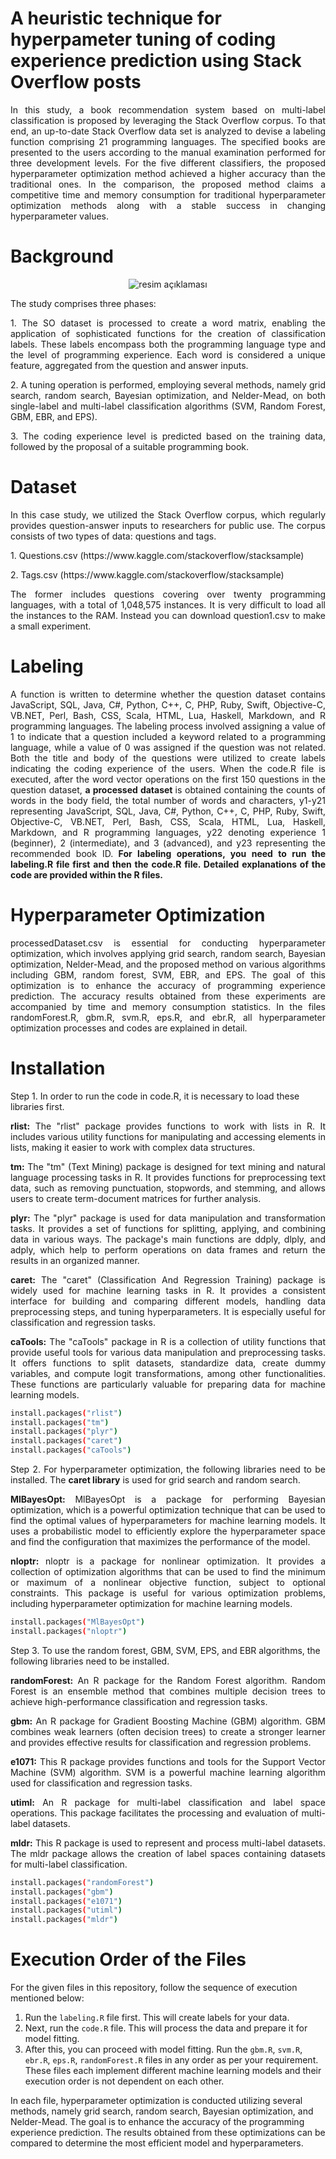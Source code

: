 # A heuristic technique for hyperpameter tuning of coding experience prediction using Stack Overflow posts
<p align="justify">In this study, a book recommendation system based on multi-label classification is proposed by leveraging the Stack Overflow corpus. To that end, an up-to-date Stack Overflow data set is analyzed to devise a labeling function comprising 21 programming languages. The specified books are presented to the users according to the manual examination performed for three development levels. For the five different classifiers, the proposed hyperparameter optimization method achieved a higher accuracy than the traditional ones. In the comparison, the proposed method claims a competitive time and memory consumption for traditional hyperparameter optimization methods along with a stable success in changing hyperparameter values.</p>

# Background
<p align="center">
  <img src="https://github.com/fatmaaltinsoy/a-heuristic-technique-for-hyperpameter-tuning/blob/main/background.png" alt="resim açıklaması">
</p>
The study comprises three phases:
<p align="justify"> 1. The SO dataset is processed to create a word matrix, enabling the application of sophisticated functions for the creation of classification labels. These labels encompass both the programming language type and the level of programming experience. Each word is considered a unique feature, aggregated from the question and answer inputs.</p>
<p align="justify"> 2. A tuning operation is performed, employing several methods, namely grid search, random search, Bayesian optimization, and Nelder-Mead, on both single-label and multi-label classification algorithms (SVM, Random Forest, GBM, EBR, and EPS).</p>
<p align="justify"> 3. The coding experience level is predicted based on the training data, followed by the proposal of a suitable programming book.</p>

# Dataset
<p align="justify"> In this case study, we utilized the Stack Overflow corpus, which regularly provides question-answer inputs to researchers for public use. The corpus consists of two types of data: questions and tags.</p>
<p align="justify"> 1. Questions.csv (https://www.kaggle.com/stackoverflow/stacksample) </p>
<p align="justify"> 2. Tags.csv (https://www.kaggle.com/stackoverflow/stacksample) </p>
<p align="justify"> The former includes questions covering over twenty programming languages, with a total of 1,048,575 instances. It is very difficult to load all the instances to the RAM. Instead you can download question1.csv to make a small experiment.</p>

# Labeling
<p align="justify"> A function is written to determine whether the question dataset contains JavaScript, SQL, Java, C#, Python, C++, C, PHP, Ruby, Swift, Objective-C, VB.NET, Perl, Bash, CSS, Scala, HTML, Lua, Haskell, Markdown, and R programming languages. The labeling process involved assigning a value of 1 to indicate that a question included a keyword related to a programming language, while a value of 0 was assigned if the question was not related. Both the title and body of the questions were utilized to create labels indicating the coding experience of the users. When the code.R file is executed, after the word vector operations on the first 150 questions in the question dataset, <b>a processed dataset </b> is obtained containing the counts of words in the body field, the total number of words and characters, y1-y21 representing JavaScript, SQL, Java, C#, Python, C++, C, PHP, Ruby, Swift, Objective-C, VB.NET, Perl, Bash, CSS, Scala, HTML, Lua, Haskell, Markdown, and R programming languages, y22 denoting experience 1 (beginner), 2 (intermediate), and 3 (advanced), and y23 representing the recommended book ID.<b> For labeling operations, you need to run the labeling.R file first and then the code.R file. Detailed explanations of the code are provided within the R files.</b></p>

# Hyperparameter Optimization
<p align="justify"> processedDataset.csv is essential for conducting hyperparameter optimization, which involves applying grid search, random search, Bayesian optimization, Nelder-Mead, and the proposed method on various algorithms including GBM, random forest, SVM, EBR, and EPS. The goal of this optimization is to enhance the accuracy of programming experience prediction. The accuracy results obtained from these experiments are accompanied by time and memory consumption statistics. In the files randomForest.R, gbm.R, svm.R, eps.R, and ebr.R, all hyperparameter optimization processes and codes are explained in detail.</p>

# Installation
Step 1. In order to run the code in code.R, it is necessary to load these libraries first.

<p align="justify"><b>rlist:</b> The "rlist" package provides functions to work with lists in R. It includes various utility functions for manipulating and accessing elements in lists, making it easier to work with complex data structures.</p>

<p align="justify"><b>tm:</b> The "tm" (Text Mining) package is designed for text mining and natural language processing tasks in R. It provides functions for preprocessing text data, such as removing punctuation, stopwords, and stemming, and allows users to create term-document matrices for further analysis.</p>

<p align="justify"><b>plyr:</b> The "plyr" package is used for data manipulation and transformation tasks. It provides a set of functions for splitting, applying, and combining data in various ways. The package's main functions are ddply, dlply, and adply, which help to perform operations on data frames and return the results in an organized manner.</p>

<p align="justify"><b>caret:</b> The "caret" (Classification And Regression Training) package is widely used for machine learning tasks in R. It provides a consistent interface for building and comparing different models, handling data preprocessing steps, and tuning hyperparameters. It is especially useful for classification and regression tasks.</p>

<p align="justify"><b>caTools:</b> The "caTools" package in R is a collection of utility functions that provide useful tools for various data manipulation and preprocessing tasks. It offers functions to split datasets, standardize data, create dummy variables, and compute logit transformations, among other functionalities. These functions are particularly valuable for preparing data for machine learning models.</p>

```sh
install.packages("rlist")
install.packages("tm")
install.packages("plyr")
install.packages("caret")
install.packages("caTools")
```
<p align="justify"> Step 2. For hyperparameter optimization, the following libraries need to be installed. The <b>caret library</b> is used for grid search and random search.</p>

<p align="justify"><b>MlBayesOpt:</b> MlBayesOpt is a package for performing Bayesian optimization, which is a powerful optimization technique that can be used to find the optimal values of hyperparameters for machine learning models. It uses a probabilistic model to efficiently explore the hyperparameter space and find the configuration that maximizes the performance of the model.

<p align="justify"><b>nloptr:</b> nloptr is a package for nonlinear optimization. It provides a collection of optimization algorithms that can be used to find the minimum or maximum of a nonlinear objective function, subject to optional constraints. This package is useful for various optimization problems, including hyperparameter optimization for machine learning models.

```sh
install.packages("MlBayesOpt")
install.packages("nloptr")
```
Step 3. To use the random forest, GBM, SVM, EPS, and EBR algorithms, the following libraries need to be installed.

<p align="justify"><b>randomForest:</b> An R package for the Random Forest algorithm. Random Forest is an ensemble method that combines multiple decision trees to achieve high-performance classification and regression tasks.

<p align="justify"><b>gbm:</b> An R package for Gradient Boosting Machine (GBM) algorithm. GBM combines weak learners (often decision trees) to create a stronger learner and provides effective results for classification and regression problems.

<p align="justify"><b>e1071:</b> This R package provides functions and tools for the Support Vector Machine (SVM) algorithm. SVM is a powerful machine learning algorithm used for classification and regression tasks.

<p align="justify"><b>utiml:</b> An R package for multi-label classification and label space operations. This package facilitates the processing and evaluation of multi-label datasets.

<p align="justify"><b>mldr:</b> This R package is used to represent and process multi-label datasets. The mldr package allows the creation of label spaces containing datasets for multi-label classification.

```sh
install.packages("randomForest")
install.packages("gbm")
install.packages("e1071")
install.packages("utiml")
install.packages("mldr")
```
# Execution Order of the Files
For the given files in this repository, follow the sequence of execution mentioned below:
1. Run the `labeling.R` file first. This will create labels for your data.
2. Next, run the `code.R` file. This will process the data and prepare it for model fitting.
3. After this, you can proceed with model fitting. Run the `gbm.R`, `svm.R`, `ebr.R`, `eps.R`, `randomForest.R` files in any order as per your requirement. These files each implement different machine learning models and their execution order is not dependent on each other.

In each file, hyperparameter optimization is conducted utilizing several methods, namely grid search, random search, Bayesian optimization, and Nelder-Mead. The goal is to enhance the accuracy of the programming experience prediction. The results obtained from these optimizations can be compared to determine the most efficient model and hyperparameters.
